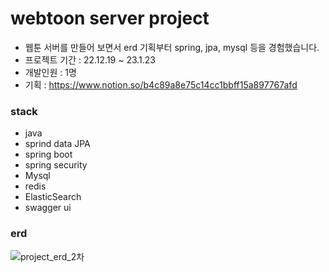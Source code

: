 # webtoon server project
- 웹툰 서버를 만들어 보면서 erd 기획부터 spring, jpa, mysql 등을 경험했습니다.
- 프로젝트 기간 : 22.12.19 ~ 23.1.23
- 개발인원 : 1명
- 기획 : https://www.notion.so/b4c89a8e75c14cc1bbff15a897767afd

### stack

- java
- sprind data JPA
- spring boot
- spring security
- Mysql
- redis
- ElasticSearch
- swagger ui

### erd
![project_erd_2차](https://user-images.githubusercontent.com/97837003/214112223-6ea44756-de68-4fd3-9c35-e88aa0b65b2f.png)
